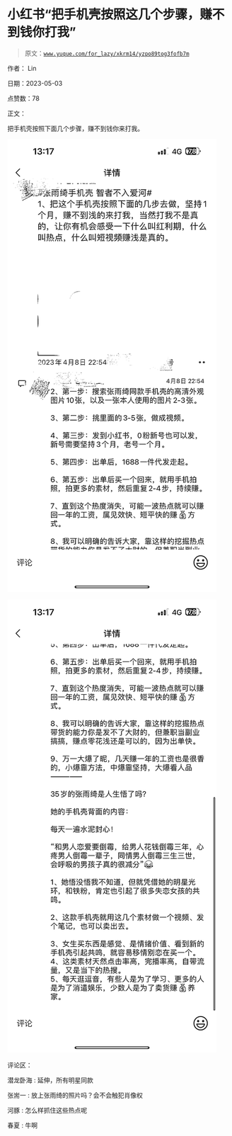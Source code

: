 # 小红书“把手机壳按照这几个步骤，赚不到钱你打我”

> 原文：[`www.yuque.com/for_lazy/xkrm14/yzpo89tog3fofb7m`](https://www.yuque.com/for_lazy/xkrm14/yzpo89tog3fofb7m)

作者： Lin

日期：2023-05-03

点赞数：78

正文：

把手机壳按照下面几个步骤，赚不到钱你来打我。

![](img/253134a6beb9381e9c18bfb0a2cc54b8.png)

![](img/fd0af2702611e5e67096f23b1d80b427.png)

评论区：

潜龙卧海 : 延伸，所有明星同款

张耑一 : 放上张雨绮的照片吗？会不会触犯肖像权

河豚 : 怎么样抓住这些热点呢

春夏 : 牛啊



